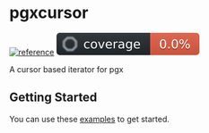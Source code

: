 # pgxcursor

[![reference](https://pkg.go.dev/badge/github.com/pgx-contrib/pgxcursor.svg)](https://pkg.go.dev/github.com/pgx-contrib/pgxcursor)
[![coverage](.github/coverage.svg)](./README.md)

A cursor based iterator for pgx

## Getting Started

You can use these
[examples](https://pkg.go.dev/github.com/pgx-contrib/pgxiter#pkg-examples) to
get started.
